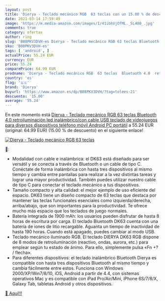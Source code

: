 ```yaml
---
layout: post
title: 'Dierya - Teclado mecánico RGB  63 teclas con un 15.00 % de descuento'
date: 2021-03-14 17:59:49
image: 'https://m.media-amazon.com/images/I/41ibhVjOfML._SL400_.jpg'
comments: true
category: ofertas
author: ring
slug: 'B08PKV3DVH-es Dierya - Teclado mecánico RGB 63 teclas Bluetooth 4.0...'
sku: 'B08PKV3DVH-es'
tags: [ 'android', ]
actualPrice: 55.24 EUR
currency: EUR
price: 55.24
comparePrice: 64.99 EUR
prodname: 'Dierya - Teclado mecánico RGB  63 teclas  Bluetooth 4.0  retroiluminación led  inalámbrico/con cable  USB  teclado de videojuegos para diversos dispositivos  teléfono móvil  Android  PC  portátil'
country: 'es'
flag: '🇪🇸'
brand: 'Dierya'
buyurl: 'https://www.amazon.es/dp/B08PKV3DVH/?tag=tolees-21'
descuento: '15.00'
average: '55.24'
---
```


En este momento está [Dierya - Teclado mecánico RGB  63 teclas  Bluetooth 4.0  retroiluminación led  inalámbrico/con cable  USB  teclado de videojuegos para diversos dispositivos  teléfono móvil  Android  PC  portátil](https://www.amazon.es/dp/B08PKV3DVH/?tag=tolees-21) a 55.24 EUR (original: 64.99 EUR) (15.00 %  de descuento) en el siguiente enlace!

[![Dierya - Teclado mecánico RGB  63 teclas](https://m.media-amazon.com/images/I/41ibhVjOfML._SL400_.jpg)](https://www.amazon.es/dp/B08PKV3DVH/?tag=tolees-21)

🔎:

- Modalidad con cable e inalámbrica: el DK63 está diseñado para ser versátil y se conecta a través de Bluetooth o un cable de tipo C. Conéctate de forma inalámbrica con hasta tres dispositivos al mismo tiempo y cambia entre pantallas para realizar a la vez distintas tareas y lograr una mayor productividad. También puedes utilizar nuestro cable de tipo C para conectar el teclado mecánico a tus dispositivos.
- Tamaño compacto y alta calidad: el mejor ejemplo de uso eficiente del espacio. DK63 tiene un diseño compacto de 63 teclas que destaca por mantener las teclas funcionales esenciales como izquierda/derecha, arriba/abajo, que son importantes para la productividad. Te ofrece mucho más espacio que los teclados de juego normales.
- Batería integrada de 1900 mAh: los usuarios pueden disfrutar de hasta 8 horas de escritura por carga. El teclado Bluetooth DK63 cuenta con una batería de iones de litio recargable. Aguanta un tiempo de inactividad de hasta 190 horas. Cuando está apagado, puedes cambiar al modo USB.
- Teclado mecánico iluminado RGB. El teclado DIERYA DK63 RGB dispone de 8 modos de retroiluminación (reactivo, ondas, aurora, etc.) para emplear según tu estado de ánimo. Para ello, simplemente pulsa «Fn +? / flecha».
- Para diferentes dispositivos: el teclado inalámbrico Bluetooth Dierya es compatible con hasta tres dispositivos Bluetooth al mismo tiempo y cambia fácilmente entre estos. Funciona con Windows 2000/XP/Win7/8/10, iOS, Android a partir de 4.4, con sistemas operativos Mac y es compatible con iPad Pro/Air/Mini, iPhone 6S/7/8/X, Galaxy Tab, tabletas Android y otros dispositivos.

[🛒 Aquí!!!](https://www.amazon.es/dp/B08PKV3DVH/?tag=tolees-21)
